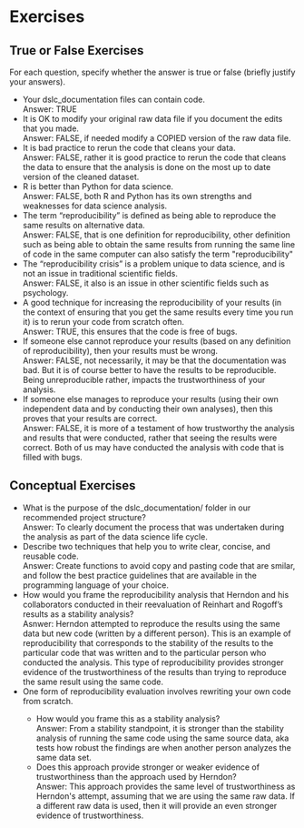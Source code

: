 <h1>Exercises</h1>

<h2>True or False Exercises </h2>
For each question, specify whether the answer is true or false (briefly justify your answers).
<ul>
<li>Your dslc_documentation files can contain code.</li>
Answer: TRUE

<br>
<li>It is OK to modify your original raw data file if you document the edits that you made.</li>
Answer: FALSE, if needed modify a COPIED version of the raw data file.

<br>
<li>It is bad practice to rerun the code that cleans your data.</li>
Answer: FALSE, rather it is good practice to rerun the code that cleans the data to ensure that the analysis is done on the most up to date version of the cleaned dataset.

<br>
<li>R is better than Python for data science.</li>
Answer: FALSE, both R and Python has its own strengths and weaknesses for data science analysis.

<br>
<li>The term “reproducibility” is defined as being able to reproduce the same results on alternative data.</li>
Answer: FALSE, that is one definition for reproducibility, other definition such as being able to obtain the same results from running the same line of code in the same computer can also satisfy the term "reproducibility"

<br>
<li>The “reproducibility crisis” is a problem unique to data science, and is not an issue in traditional scientific fields.</li>
Answer: FALSE, it also is an issue in other scientific fields such as psychology.

<br>
<li>A good technique for increasing the reproducibility of your results (in the context of ensuring that you get the same results every time you run it) is to rerun your code from scratch often.</li>
Answer: TRUE, this ensures that the code is free of bugs.

<br>
<li>If someone else cannot reproduce your results (based on any definition of reproducibility), then your results must be wrong.</li>
Answer: FALSE, not necessarily, it may be that the documentation was bad. But it is of course better to have the results to be reproducible. Being unreproducible rather, impacts the trustworthiness of your analysis.

<br>
<li>If someone else manages to reproduce your results (using their own independent data and by conducting their own analyses), then this proves that your results are correct.</li>
Answer: FALSE, it is more of a testament of how trustworthy the analysis and results that were conducted, rather that seeing the results were correct. Both of us may have conducted the analysis with code that is filled with bugs.
</ul>

<h2>Conceptual Exercises</h2>
<ul>
<li>What is the purpose of the dslc_documentation/ folder in our recommended project structure?</li>
Answer: To clearly document the process that was undertaken during the analysis as part of the data science life cycle.

<br>
<li>Describe two techniques that help you to write clear, concise, and reusable code.</li>
Answer: Create functions to avoid copy and pasting code that are smilar, and follow the best practice guidelines that are available in the programming language of your choice.

<br>
<li>How would you frame the reproducibility analysis that Herndon and his collaborators conducted in their reevaluation of Reinhart and Rogoff’s results as a stability analysis?</li>
Asnwer: Herndon attempted to reproduce the results using the same data but new code (written by a different person). This is an example of reproducibility that corresponds to the stability of the results to the particular code that was written and to the particular person who conducted the analysis. This type of reproducibility provides stronger evidence of the trustworthiness of the results than trying to reproduce the same result using the same code.

<br>
<li>One form of reproducibility evaluation involves rewriting your own code from scratch.</li>
<ul>
<li>How would you frame this as a stability analysis?</li>
Answer: From a stability standpoint, it is stronger than the stability analysis of running the same code using the same source data, aka tests how robust the findings are when another person analyzes the same data set.

<br>
<li>Does this approach provide stronger or weaker evidence of trustworthiness than the approach used by Herndon?</li>
Answer: This approach provides the same level of trustworthiness as Herndon's attempt, assuming that we are using the same raw data. If a different raw data is used, then it will provide an even stronger evidence of trustworthiness.
</ul>
</ul>
